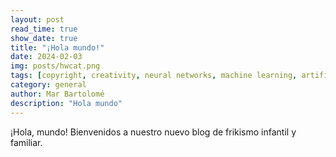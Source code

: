 ```yaml
---
layout: post
read_time: true
show_date: true
title: "¡Hola mundo!"
date: 2024-02-03
img: posts/hwcat.png
tags: [copyright, creativity, neural networks, machine learning, artificial intelligence]
category: general
author: Mar Bartolomé
description: "Hola mundo"
---
```


¡Hola, mundo! Bienvenidos a nuestro nuevo blog de frikismo infantil y familiar.

